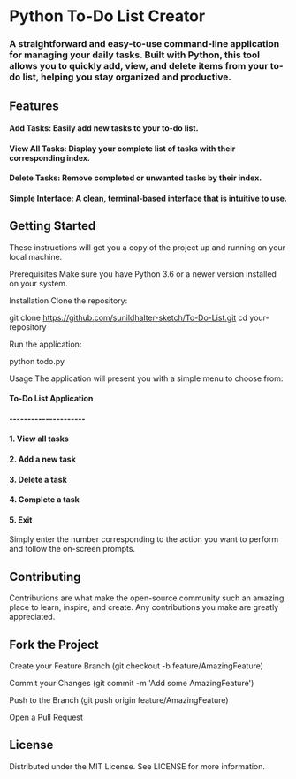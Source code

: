 # Python To-Do List Creator
### A straightforward and easy-to-use command-line application for managing your daily tasks. Built with Python, this tool allows you to quickly add, view, and delete items from your to-do list, helping you stay organized and productive.

## Features
#### Add Tasks: Easily add new tasks to your to-do list.

#### View All Tasks: Display your complete list of tasks with their corresponding index.

#### Delete Tasks: Remove completed or unwanted tasks by their index.

#### Simple Interface: A clean, terminal-based interface that is intuitive to use.

## Getting Started
These instructions will get you a copy of the project up and running on your local machine.

Prerequisites
Make sure you have Python 3.6 or a newer version installed on your system.

Installation
Clone the repository:

git clone https://github.com/sunildhalter-sketch/To-Do-List.git
cd your-repository

Run the application:

python todo.py

Usage
The application will present you with a simple menu to choose from:

#### To-Do List Application
#### ---------------------
#### 1. View all tasks
#### 2. Add a new task
#### 3. Delete a task
#### 4. Complete a task
#### 5. Exit

Simply enter the number corresponding to the action you want to perform and follow the on-screen prompts.

## Contributing
Contributions are what make the open-source community such an amazing place to learn, inspire, and create. Any contributions you make are greatly appreciated.

## Fork the Project

Create your Feature Branch (git checkout -b feature/AmazingFeature)

Commit your Changes (git commit -m 'Add some AmazingFeature')

Push to the Branch (git push origin feature/AmazingFeature)

Open a Pull Request

## License
Distributed under the MIT License. See LICENSE for more information.
